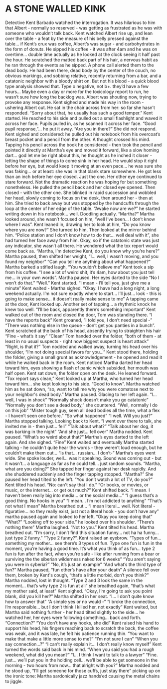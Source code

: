 # A STONE WALLED KINK

Detective Kent Barbado watched the interrogation. It was hilarious to him that Albert - normally so reserved - was getting as frustrated as he was with someone who wouldn’t talk back. Kent watched Albert rise up, and lean over the table - a feat by the measure of his belly pressed against the table… if Kent’s crux was coffee, Albert’s was sugar - and carbohydrates in the form of donuts. He sipped his coffee - it was after 4am and he was on overtime… double time actually as he looked at the clock seeing it half past the hour.
He scratched the matted back part of his hair, a nervous habit as he ran through the events as he sipped. A phone call alerted them to the dead body. He had been there, dead body by the center of the couch, no obvious markings, and sobbing relative, recently returning from a bar, and a catatonic neighbor with a bloody shirt on. But not his blood - a quick blood type analysis showed that. Type o negative, not b+. they’d have a few hours… Maybe even a day or more for the toxicology report to run, he wasn’t sure how long the backlog was.
Albert was shouting now, trying to provoke any response. Kent sighed and made his way in the room - ushering Albert out. He sat in the chair across from her: so far she hasn’t responded.
“Sorry about that, he usually has such a good temper.” Kent started. He reached to his side and pulled out a small flashlight and waved it across her face. Pupils pulled in, as he scanned it across her face. “Good pupil response,”... he put it away. “Are you in there?” She did not respond. Kent sighed and considered: he pulled out his notebook from his overcoat’s breast pocket and a pencil from the other. A thought crossed his mind. Tapping his pencil across the book he considered - then took the pencil and pointed it directly at Martha’s eye and moved it forward, like a slow homing dart… god let me be right about this, he thought as he inched it closer - letting the shape of things to come sink in her head. He would stop it right before her eye, but would keep it moving at an even pace… he was sure she was faking… or at least: she was in that blank stare somewhere.
He got less than an inch before her eye closed. Just the one. Her other eye continued to stare forward. Not the dramatic reaction he was hoping for but something nonetheless. He pulled the pencil back and her closed eye opened. Then closed - with the other one. She blinked in rapid succession and wobbled her head, slowly coming to focus on the desk, then around her - then at him. She tried to back away but was stopped by the handcuffs through the loop at the center of her edge of the table.
“Awake now are we?” he started writing down in his notebook… well. Doodling actually. “Martha?”
Martha looked around, she wasn’t focused on him, “well I’ve been… I don’t know where I was”.
Kent leaned in, drawing her to look at him, “Do you know where you are now?” She turned to him, Then looked at the mirror behind him.
“Police station and I don’t know how to do that… well deal with it”, she had turned her face away from him.
Okay, so if the catatonic state was just any indicator, she wasn’t all there. He wondered what the tox report would come back as. “Martha, I’m detective Kent, do you know why you’re here?”
Martha paused, then shifted her weight, “I… well, I wasn’t moving, and you found my neighbor”
“Can you tell me anything about what happened?”
Martha barked a stifled laugh, “You wouldn’t believe me”
Kent took a sip from his coffee. “I see a lot of weird shit, it’s 4am, how about you just tell me… in your own words”.
Martha paused. Her eyes darted to the side “No I won’t do that.” 
“Well.” Kent started. 
“I mean - I’ll tell you, just give me a minute”
Kent waited - Martha sighed.
“Okay. I have had a long night, a long weekend actually. I’m not sure exactly where to start… I’ll just… look - this is going to make sense… it doesn’t really make sense to me”
A tapping came at the door, Kent looked up. Another set of tapping… a rhythmic knock he knew too well.
“I’ll be back, apparently there’s something important”
Kent walked out of the room and closed the door, Tom was standing there. “I have the reports back” 
Kent groaned, ”I told you, I don’t need special -”
	“There was nothing else in the queue - don’t get you panties in a bunch”.
Kent scratched at the back of his head, absently trying to straighten his hair “Fine - what’s it say”
	“Clean” Tom handed over the folder, “both of them - at least in no usual suspects - right now biggest suspect is heart attack”
“Right, is that it?”
Tom nodded and walked away, turning his head over his shoulder, “I’m not doing special favors for you…”
Kent stood there, holding the folder, giving a small grunt as acknowledgement - he opened and read it while he walked back in the room.
Kent noticed Martha darted her head toward him, eyes showing a flash of panic which subsided, her mouth was half open. Kent sat down, the folder open on the desk. He leaned forward.
“Tox report says clean,” Kent looked up at Martha, who turned her head toward him… she kept looking to his side. “Good to know”. Martha watched him as he sat down,  “so, want to tell me why you were comatose next to your neighbor's dead body.”
Martha paused. Glacing to her left again. “I… well, I was in shock”
“Normally shock doesn’t make you go catatonic”
“Normally you don’t see a dead body,” she countered.
“Well, normally I do on this job”
“Mister tough guy, seen all dead bodies all the time, what a flex - I haven’t seen one before.”
“So what happened”
“I well. Will you just?” Martha stopped talking. Looking back to Kent. ”I went over there to talk, she invited me in - then just… fell”
“Talk about what?”
“Talk about her dog, it was barking in the night”
“And she just… fell over”
Martha nodded.
Kent paused. “What’s so weird about that?”
Martha’s eyes darted to the left again. And she sighed. “Fine”
Kent waited and eventually Martha started talking - he couldn’t quite hear the words - they weren’t loud enough, but he couldn’t make them out… “is that… russian… I don’t-”
Martha’s eyes went wide. She spoke louder, well… was it speaking. Sound was coming out - but it wasn’t… a language as far as he could tell… just random sounds.
“Martha, what are you doing?”
She tapped her finger against her desk rapidly. And she shuddered suddenly and the finger tapping stopped.
“Martha?”
She paused her head tilted to the left. “You don’t watch a lot of TV, do you?”
Kent tilted his head. “No: can't say that I do.”
“Or books, or movies, or music, or the internet… or get out much?”
Kent shifted back. “I mean. I haven’t been really big into media… or the social media…”
“I guess that’s a good thing. No hooks in you”
“I mean… I’m not addicted to anything”
“That’s not what I mean” Martha breathed out… “I mean literal… well. Not literal - figurative… no they really exist, just not a literal hook - you don’t have any” martha paused again and looked to her left.
“Okay you keep doing that”
“What?”
“Looking off to your side.” he looked over his shoulder. “There’s nothing there”
Martha laughed. “Not to you.”
Kent tilted his head. Martha breathed out. “I’m sorry, I don’t find this situation funny… not ha ha funny… just type 2 funny.”
“Type 2 funny?”. Kent raised an eyebrow.
“Types of fun… something my mother… see there’s 3 types of fun. Type one fun is fun in the moment, you’re having a good time. It’s what you think of as fun… type 2 fun is fun after the fact, when you’re safe - like after running from a bear or surviving the the siberian wilderness naked for 6 weeks”
“You aren’t saying you were in syberia?”
“No, it’s just an example”
“And what’s the third type of fun?”
Martha paused, “fun other’s have after your death”
A silence fell over them, broken by Kent's cough, “that’s a little morbid, don’t you think?” Martha nodded, lost in thought.
“Type 2 and 3 look the same in the moment… that’s why type 2 is fun at all”  she breathed again, “that’s what my mother said, at least”
Kent sighed. “Okay, I’m going to ask you point blank, did you kill her?”
Martha shifted in her seat. “I… I don’t quite know how to answer that”
“A simple yes or no would -”
“I broke the connection, I’m responsible… but I don’t think I killed her, not exactly”
Kent waited, but Martha said nothing further - her head tilted slightly to the side… he watched her, her eyes were following something… back and forth.
“Connection?”
“You don’t have any hooks, she did”
Kent raised his hand to support his head, his fingers reaching back to scratch the back, the coffee was weak, and it was late, he felt his patience running thin. “You want to make that make a little more sense to me?”
“I’m not sure I can”
“When you say connection…?”
“I can’t really explain it… I don’t really know myself”
Kent turned the words said back in his mind. “When you said you had a rough weekend, what did you mean?”
“I… I think I want to talk to a lawyer”
“Fine. just… we’ll put you in the holding cell… we’ll be able to get someone in the morning - two hours from now... that alright with you?”
Martha nodded and he stood up, “I’ll get someone for those cuffs, just stay there” picking up on the ironic tone: Martha sardonically jazz hands’ed causing the metal chains to jiggle.
